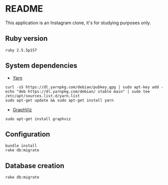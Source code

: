 # README

This application is an Instagram clone, it's for studying purposes only.

## Ruby version
```
ruby 2.5.5p157
```

## System dependencies
- [Yarn](https://yarnpkg.com)
```
curl -sS https://dl.yarnpkg.com/debian/pubkey.gpg | sudo apt-key add -
echo "deb https://dl.yarnpkg.com/debian/ stable main" | sudo tee /etc/apt/sources.list.d/yarn.list
sudo apt-get update && sudo apt-get install yarn
```

- [GraphViz](http://graphviz.org/)
```
sudo apt-get install graphviz
```

## Configuration
```
bundle install
rake db:migrate
```

## Database creation
```
rake db:migrate
```
